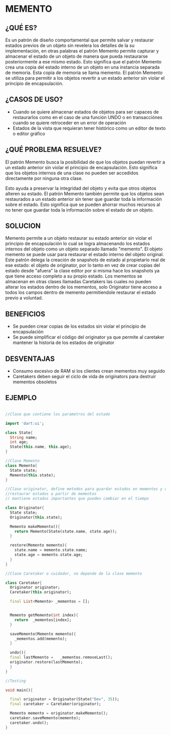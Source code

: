 # MEMENTO

## ¿QUÉ ES?
Es un patrón de diseño comportamental que permite salvar y restaurar estados previos de un objeto sin revelera los detalles de la su implementación, en otras palabras el patrón Memento permite capturar y almacenar el estado de un objeto de manera que pueda restaurarse posteriormente a ese mismo estado. Esto significa que el patrón Memento crea una copia del estado interno de un objeto en una instancia separada de memoria. Esta copia de memoria se llama memento. El patrón Memento se utiliza para permitir a los objetos revertir a un estado anterior sin violar el principio de encapsulación.

## ¿CASOS DE USO?
- Cuando se quiere almacenar estados de objetos para ser capaces de restaurarlos como en el caso de una función UNDO o en transacciónes cuando se quiere retroceder en un error de operación 
- Estados de la vista que requieran tener histórico como un editor de texto o editor gráfico 

## ¿QUÉ PROBLEMA RESUELVE?

El patrón Memento busca la posibilidad de que los objetos puedan revertir a un estado anterior sin violar el principio de encapsulación. Esto significa que los objetos internos de una clase no pueden ser accedidos directamente por ninguna otra clase.

 Esto ayuda a preservar la integridad del objeto y evita que otros objetos alteren su estado. El patrón Memento también permite que los objetos sean restaurados a un estado anterior sin tener que guardar toda la información sobre el estado. Esto significa que se pueden ahorrar muchos recursos al no tener que guardar toda la información sobre el estado de un objeto.

## SOLUCION
Memento permite a un objeto restaurar su estado anterior sin violar el principio de encapsulación lo cual se logra almacenando los estados internos del objeto como un objeto separado llamado "memento". El objeto memento se puede usar para restaurar el estado interno del objeto original. Este patrón delega la creación de snapshots de estado al propietario real de ese estado: el objeto de originator, por lo tanto en vez de crear copias del estado desde "afuera" la clase editor por si misma hace los snapshots ya que tiene acceso completo a su propio estado. Los mementos se almacenan en otras clases llamadas Caretakers las cuales no pueden alterar los estados dentro de los mementos, solo Originator tiene acceso a todos los campos dentro de memento permitiendole restaurar el estado previo a voluntad. 


## BENEFICIOS
- Se pueden crear copias de los estados sin violar el principio de encapsulación 
- Se puede simplificar el código del originator ya que permite al caretaker mantener la historia de los estados de originator

## DESVENTAJAS
- Consumo excesivo de RAM si los clientes crean mementos muy seguido 
- Caretakers deben seguir el ciclo de vida de originators para destruir mementos obsoletos 

## EJEMPLO
```Dart

//Clase que contiene los parametros del estado

import 'dart:ui';

class State{
  String name;
  int age;
  State(this.name, this.age);
}

//Clase Memento
class Memento{
  State state;
  Memento(this.state);
}

//Clase originator, define metodos para guardar estados en mementos y otro para
//restaurar estados a partir de mementos
// mantiene estados importantes que pueden cambiar en el tiempo

class Originator{
  State state;
  Originator(this.state);

  Memento makeMemento(){
    return Memento(State(state.name, state.age));
  }

  restore(Memento memento){
    state.name = memento.state.name;
    state.age = memento.state.age;
  }
}

//Clase Caretaker o cuidador, no depende de la clase memento

class Caretaker{
  Originator originator;
  Caretaker(this.originator);

  final List<Memento> _mementos = [];


  Memento getMemento(int index){
    return  _mementos[index];
  }

  saveMemento(Memento memento){
    _mementos.add(memento);
  }

  undo(){
  final lastMemento =   _mementos.removeLast();
  originator.restore(lastMemento);
  }
}

//Testing

void main(){

  final originator = Originator(State("Dev", 35));
  final caretaker = Caretaker(originator);

  Memento memento = originator.makeMemento();
  caretaker.saveMemento(memento);
  caretaker.undo();
}
```